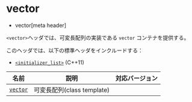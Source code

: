 # vector
* vector[meta header]

`<vector>`ヘッダでは、可変長配列の実装である `vector` コンテナを提供する。

このヘッダでは、以下の標準ヘッダをインクルードする：

- [`<initializer_list>`](initializer_list.md) (C++11)


| 名前 | 説明 | 対応バージョン |
|-----------------------------|----------------------------|-------|
| [`vector`](vector/vector.md) | 可変長配列(class template) | |
